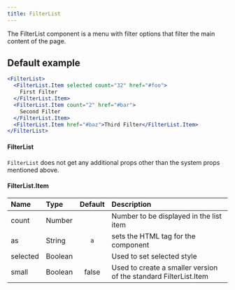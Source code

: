 ```yaml
---
title: FilterList
---
```


The FilterList component is a menu with filter options that filter the main content of the page.

## Default example

```jsx live
<FilterList>
  <FilterList.Item selected count="32" href="#foo">
    First Filter
  </FilterList.Item>
  <FilterList.Item count="2" href="#bar">
    Second Filter
  </FilterList.Item>
  <FilterList.Item href="#baz">Third Filter</FilterList.Item>
</FilterList>
```

#### FilterList

`FilterList` does not get any additional props other than the system props mentioned above.

#### FilterList.Item

| Name     | Type    | Default | Description                                                      |
| :------- | :------ | :-----: | :--------------------------------------------------------------- |
| count    | Number  |         | Number to be displayed in the list item                          |
| as       | String  |   `a`   | sets the HTML tag for the component                              |
| selected | Boolean |         | Used to set selected style                                       |
| small    | Boolean |  false  | Used to create a smaller version of the standard FilterList.Item |
